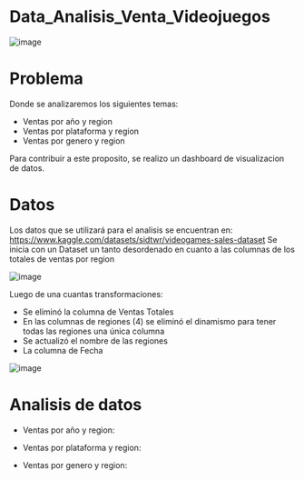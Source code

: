 # Data_Analisis_Venta_Videojuegos
![image](https://user-images.githubusercontent.com/111831946/186101953-e4f8c0f2-3525-4923-a904-7c5043c9611d.png)

# Problema

Donde se analizaremos los siguientes temas:
* Ventas por año y region
* Ventas por plataforma y region
* Ventas por genero y region


Para contribuir a este proposito, se realizo un dashboard de visualizacion de datos.
# Datos
Los datos que se utilizará para el analisis se encuentran en:
https://www.kaggle.com/datasets/sidtwr/videogames-sales-dataset
Se inicia con un Dataset un tanto desordenado en cuanto a las columnas de los totales de ventas por region

![image](https://user-images.githubusercontent.com/111831946/186108452-4f7909a8-7e61-41e3-902a-8360cc161f11.png)

Luego de una cuantas transformaciones:

* Se eliminó la columna de Ventas Totales
* En las columnas de regiones (4) se eliminó el dinamismo para tener todas las regiones una única columna
* Se actualizó el nombre de las regiones
* La columna de Fecha

![image](https://user-images.githubusercontent.com/111831946/186102615-fb766444-ef18-4ee6-8c7d-f530608a55e5.png)


# Analisis de datos
* Ventas por año y region:


* Ventas por plataforma y region:



* Ventas por genero y region:

